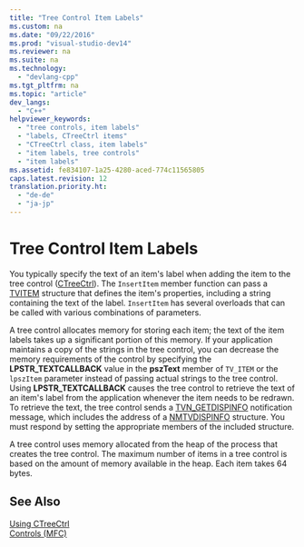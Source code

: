 ```yaml
---
title: "Tree Control Item Labels"
ms.custom: na
ms.date: "09/22/2016"
ms.prod: "visual-studio-dev14"
ms.reviewer: na
ms.suite: na
ms.technology: 
  - "devlang-cpp"
ms.tgt_pltfrm: na
ms.topic: "article"
dev_langs: 
  - "C++"
helpviewer_keywords: 
  - "tree controls, item labels"
  - "labels, CTreeCtrl items"
  - "CTreeCtrl class, item labels"
  - "item labels, tree controls"
  - "item labels"
ms.assetid: fe834107-1a25-4280-aced-774c11565805
caps.latest.revision: 12
translation.priority.ht: 
  - "de-de"
  - "ja-jp"
---
```

# Tree Control Item Labels
You typically specify the text of an item's label when adding the item to the tree control ([CTreeCtrl](../vs140/ctreectrl-class.md)). The `InsertItem` member function can pass a [TVITEM](http://msdn.microsoft.com/library/windows/desktop/bb773456) structure that defines the item's properties, including a string containing the text of the label. `InsertItem` has several overloads that can be called with various combinations of parameters.  
  
 A tree control allocates memory for storing each item; the text of the item labels takes up a significant portion of this memory. If your application maintains a copy of the strings in the tree control, you can decrease the memory requirements of the control by specifying the **LPSTR_TEXTCALLBACK** value in the **pszText** member of `TV_ITEM` or the `lpszItem` parameter instead of passing actual strings to the tree control. Using **LPSTR_TEXTCALLBACK** causes the tree control to retrieve the text of an item's label from the application whenever the item needs to be redrawn. To retrieve the text, the tree control sends a [TVN_GETDISPINFO](http://msdn.microsoft.com/library/windows/desktop/bb773518) notification message, which includes the address of a [NMTVDISPINFO](http://msdn.microsoft.com/library/windows/desktop/bb773418) structure. You must respond by setting the appropriate members of the included structure.  
  
 A tree control uses memory allocated from the heap of the process that creates the tree control. The maximum number of items in a tree control is based on the amount of memory available in the heap. Each item takes 64 bytes.  
  
## See Also  
 [Using CTreeCtrl](../vs140/using-ctreectrl.md)   
 [Controls (MFC)](../vs140/controls--mfc-.md)